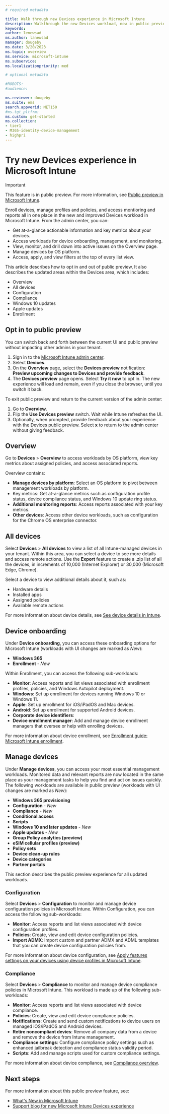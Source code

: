 ```yaml
---
# required metadata

title: Walk through new Devices experience in Microsoft Intune
description: Walkthrough the new Devices workload, now in public preview, in the Microsoft Intune admin center.  
keywords:
author: lenewsad
ms.author: lanewsad
manager: dougeby
ms.date: 3/20/2023
ms.topic: overview
ms.service: microsoft-intune
ms.subservice: 
ms.localizationpriority: med

# optional metadata

#ROBOTS:
#audience:

ms.reviewer: dougeby
ms.suite: ems
search.appverid: MET150
#ms.tgt_pltfrm:
ms.custom: get-started
ms.collection:
- tier1
- M365-identity-device-management
- highpri
---
```


# Try new Devices experience in Microsoft Intune        

> [!IMPORTANT]
> This feature is in public preview. For more information, see [Public preview in Microsoft Intune](../fundamentals/public-preview.md).  

Enroll devices, manage profiles and policies, and access montioring and reports all in one place in the new and improved Devices workload in Microsoft Intune. From the admin center, you can:  

* Get at-a-glance actionable information and key metrics about your devices.  
* Access workloads for device onboarding, management, and monitoring.      
* View, monitor, and drill down into active issues on the Overview page. 
* Manage devices by OS platform. 
* Access, apply, and view filters at the top of every list view.  

This article describes how to opt in and out of public preview, It also describes the updated areas within the Devices area, which includes:  

* Overview
* All devices  
* Configuration
* Compliance 
* Windows 10 updates  
* Apple updates  
* Enrollment  

## Opt in to public preview   
You can switch back and forth between the current UI and public preview without impacting other admins in your tenant.  

1. Sign in to the [Microsoft Intune admin center](https://go.microsoft.com/fwlink/?linkid=2109431).
2. Select **Devices**. 
3. On the **Overview** page, select the **Devices preview** notification: **Preview upcoming changes to Devices and provide feedback**. 
4. The **Devices preview** page opens. Select **Try it now** to opt in.  The new experience will load and remain, even if you close the browser, until you switch it back. 

To exit public preview and return to the current version of the admin center:  

1. Go to **Overview**. 
2. Flip the **Use Devices preview** switch. Wait while Intune refreshes the UI.  
3. Optionally, when prompted, provide feedback about your experience with the Devices public preview. Select **x** to return to the admin center without giving feedback.      

## Overview         
Go to **Devices** > **Overview** to access workloads by OS platform, view key metrics about assigned policies, and access associated reports.  

Overview contains:  

* **Manage devices by platform**: Select an OS platform to pivot between management workloads by platform.
* Key metrics: Get at-a-glance metrics such as configuration profile status, device compliance status, and Windows 10 update ring status.  
* **Additional monitoring reports**: Access reports associated with your key metrics.  
* **Other devices**: Access other device workloads, such as configuration for the Chrome OS enterprise connector.  

## All devices  
Select **Devices** > **All devices** to view a list of all Intune-managed devices in your tenant. Within this area, you can select a device to see more details and access remote actions. Use the **Export** feature to create a .zip list of all the devices, in increments of 10,000 (Internet Explorer) or 30,000 (Microsoft Edge, Chrome).  

Select a device to view additional details about it, such as:
* Hardware details  
* Installed apps  
* Assigned policies  
* Available remote actions  

For more information about device details, see [See device details in Intune](../remote-actions/device-inventory.md).   

## Device onboarding  
Under **Device onboarding**, you can access these onboarding options for Microsoft Intune (workloads with UI changes are marked as *New*):

* **Windows 365**  
* **Enrollment** - *New* 

Within Enrollment, you can access the following sub-workloads: 

* **Monitor**: Access reports and list views associated with enrollment profiles, policies, and Windows Autopilot deployment. 
* **Windows**: Set up enrollment for devices running Windows 10 or Windows 11.    
* **Apple**: Set up enrollment for iOS/iPadOS and Mac devices.  
* **Android**: Set up enrollment for supported Android devices.     
* **Corporate device identifiers**: 
* **Device enrollment manager**: Add and manage device enrollment managers that oversee or help with enrolling devices.            

For more information about device enrollment, see [Enrollment guide: Microsoft Intune enrollment](../fundamentals/deployment-guide-enrollment.md).  

## Manage devices    
Under **Manage devices**, you can access your most essential management workloads. Monitored data and relevant reports are now located in the same place as your management tasks to help you find and act on issues quickly. The following workloads are available in public preview (workloads with UI changes are marked as *New*):         

* **Windows 365 provisioning**     
* **Configuration** - *New* 
* **Compliance** - *New* 
* **Conditional access**
* **Scripts**
* **Windows 10 and later updates** - *New*   
* **Apple updates** - *New*  
* **Group Policy analytics (preview)**  
* **eSIM cellular profiles (preview)**  
* **Policy sets**  
* **Device clean-up rules**  
* **Device categories**  
* **Partner portals**   

This section describes the public preview experience for all updated workloads.  

### Configuration 
Select **Devices** > **Configuration** to monitor and manage device configuration policies in Microsoft Intune. Within Configuration, you can access the following sub-workloads: 

* **Monitor**: Access reports and list views associated with device configuration profiles.          
* **Policies**: Create, view and edit device configuration policies.      
* **Import ADMX**: Import custom and partner ADMX and ADML templates that you can create device configuration policies from.   

For more information about device configuration, see [Apply features settings on your devices using device profiles in Microsoft Intune](../configuration/device-profiles.md). 

### Compliance  
Select **Devices** > **Compliance** to monitor and manage device compliance policies in Microsoft Intune. This workload is made up of the following sub-workloads:

* **Monitor**: Access reports and list views associated with device compliance.          
* **Policies**: Create, view and edit device compliance policies.
* **Notifications**: Create and send custom notifications to device users on managed iOS/iPadOS and Android devices.  
* **Retire noncompliant devies**: Remove all company data from a device and remove the device from Intune management. 
* **Compliance settings**: Configure compliance policy settings such as enhanced jailbreak detection and compliance status validity period.      
* **Scripts**: Add and manage scripts used for custom compliance settings.   

For more information about device compliance, see [Compliance overview](../protect/device-compliance-get-started.md). 

## Next steps  

For more information about this public preview feature, see:

* [What's New in Microsoft Intune](../fundamentals/whats-new.md#week-of-march-20-2023)  
* [Support blog for new Microsoft Intune Devices experience]() 
